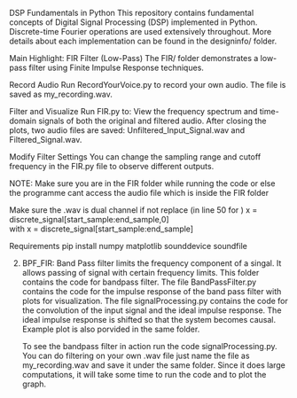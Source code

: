DSP Fundamentals in Python
This repository contains fundamental concepts of Digital Signal Processing (DSP) implemented in Python. Discrete-time Fourier operations are used extensively throughout. More details about each implementation can be found in the designinfo/ folder. 

Main Highlight: FIR Filter (Low-Pass)
    The FIR/ folder demonstrates a low-pass filter using Finite Impulse Response techniques.

Record Audio
Run RecordYourVoice.py to record your own audio. The file is saved as my_recording.wav.

Filter and Visualize
Run FIR.py to:
View the frequency spectrum and time-domain signals of both the original and filtered audio.
After closing the plots, two audio files are saved: Unfiltered_Input_Signal.wav and Filtered_Signal.wav.

Modify Filter Settings
You can change the sampling range and cutoff frequency in the FIR.py file to observe different outputs.

NOTE: Make sure you are in the FIR folder while running the code or else the programme cant access the audio file which is inside the FIR 
folder

Make sure the .wav is dual channel if not replace (in line 50 for )
    x = discrete_signal[start_sample:end_sample,0]  
with 
    x = discrete_signal[start_sample:end_sample]  

Requirements
    pip install numpy matplotlib sounddevice soundfile


2. BPF_FIR: 
    Band Pass filter limits the frequency component of a singal. It allows passing of signal with certain frequency limits.
    This folder contains the code for bandpass filter. The file BandPassFilter.py contains the code for the impulse response
    of the band pass filter with plots for visualization. The file signalProcessing.py contains the code for the convolution 
    of the input signal and the ideal impulse response. The ideal impulse response is shifted so that the system becomes causal.
    Example plot is also porvided in the same folder. 

    To see the bandpass filter in action run the code signalProcessing.py. You can do filtering on your own .wav file just name the file as my_recording.wav and save it under the same folder. Since it does large computations, it     will take some time to run the code and to plot the graph.
    
